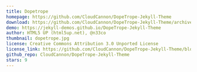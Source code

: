 ```yaml
---
title: Dopetrope
homepage: https://github.com/CloudCannon/DopeTrope-Jekyll-Theme
download: https://github.com/CloudCannon/DopeTrope-Jekyll-Theme/archive/master.zip
demo: https://jekyll-demos.github.io/DopeTrope-Jekyll-Theme
author: HTML5 UP (html5up.net), @n33co
thumbnail: dopetrope.jpg
license: Creative Commons Attribution 3.0 Unported License
license_link: https://github.com/CloudCannon/DopeTrope-Jekyll-Theme/blob/master/LICENSE.txt
github_repo: CloudCannon/DopeTrope-Jekyll-Theme
stars: 9
---
```

